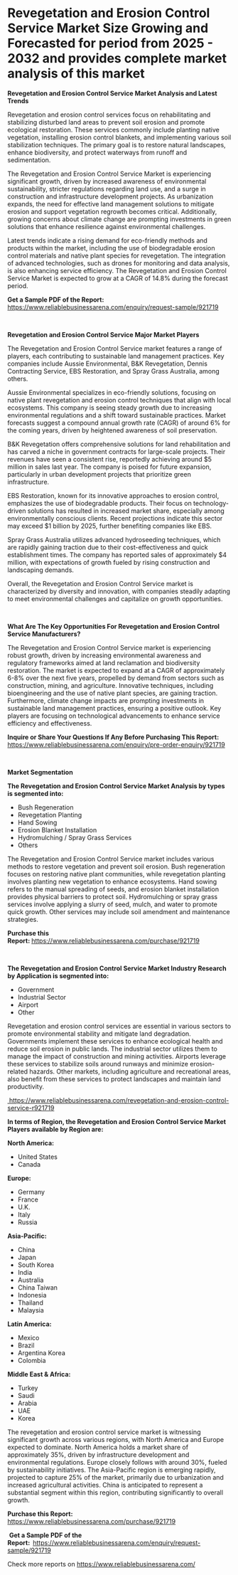 <p><h1>Revegetation and Erosion Control Service Market Size Growing and Forecasted for period from 2025 - 2032 and provides complete market analysis of this market</h1></p><p><strong>Revegetation and Erosion Control Service Market Analysis and Latest Trends</strong></p>
<p><p>Revegetation and erosion control services focus on rehabilitating and stabilizing disturbed land areas to prevent soil erosion and promote ecological restoration. These services commonly include planting native vegetation, installing erosion control blankets, and implementing various soil stabilization techniques. The primary goal is to restore natural landscapes, enhance biodiversity, and protect waterways from runoff and sedimentation.</p><p>The Revegetation and Erosion Control Service Market is experiencing significant growth, driven by increased awareness of environmental sustainability, stricter regulations regarding land use, and a surge in construction and infrastructure development projects. As urbanization expands, the need for effective land management solutions to mitigate erosion and support vegetation regrowth becomes critical. Additionally, growing concerns about climate change are prompting investments in green solutions that enhance resilience against environmental challenges.</p><p>Latest trends indicate a rising demand for eco-friendly methods and products within the market, including the use of biodegradable erosion control materials and native plant species for revegetation. The integration of advanced technologies, such as drones for monitoring and data analysis, is also enhancing service efficiency. The Revegetation and Erosion Control Service Market is expected to grow at a CAGR of 14.8% during the forecast period.</p></p>
<p><strong>Get a Sample PDF of the Report:&nbsp;</strong> <a href="https://www.reliablebusinessarena.com/enquiry/request-sample/921719?utm_campaign=3163&utm_medium=2&utm_source=Github&utm_content=ia&utm_term=07032025&utm_id=revegetation-and-erosion-control-service">https://www.reliablebusinessarena.com/enquiry/request-sample/921719</a></p>
<p>&nbsp;</p>
<p><strong>Revegetation and Erosion Control Service Major Market Players</strong></p>
<p><p>The Revegetation and Erosion Control Service market features a range of players, each contributing to sustainable land management practices. Key companies include Aussie Environmental, B&K Revegetation, Dennis Contracting Service, EBS Restoration, and Spray Grass Australia, among others.</p><p>Aussie Environmental specializes in eco-friendly solutions, focusing on native plant revegetation and erosion control techniques that align with local ecosystems. This company is seeing steady growth due to increasing environmental regulations and a shift toward sustainable practices. Market forecasts suggest a compound annual growth rate (CAGR) of around 6% for the coming years, driven by heightened awareness of soil preservation.</p><p>B&K Revegetation offers comprehensive solutions for land rehabilitation and has carved a niche in government contracts for large-scale projects. Their revenues have seen a consistent rise, reportedly achieving around $5 million in sales last year. The company is poised for future expansion, particularly in urban development projects that prioritize green infrastructure.</p><p>EBS Restoration, known for its innovative approaches to erosion control, emphasizes the use of biodegradable products. Their focus on technology-driven solutions has resulted in increased market share, especially among environmentally conscious clients. Recent projections indicate this sector may exceed $1 billion by 2025, further benefiting companies like EBS.</p><p>Spray Grass Australia utilizes advanced hydroseeding techniques, which are rapidly gaining traction due to their cost-effectiveness and quick establishment times. The company has reported sales of approximately $4 million, with expectations of growth fueled by rising construction and landscaping demands.</p><p>Overall, the Revegetation and Erosion Control Service market is characterized by diversity and innovation, with companies steadily adapting to meet environmental challenges and capitalize on growth opportunities.</p></p>
<p>&nbsp;</p>
<p><strong>What Are The Key Opportunities For Revegetation and Erosion Control Service Manufacturers?</strong></p>
<p><p>The Revegetation and Erosion Control Service market is experiencing robust growth, driven by increasing environmental awareness and regulatory frameworks aimed at land reclamation and biodiversity restoration. The market is expected to expand at a CAGR of approximately 6-8% over the next five years, propelled by demand from sectors such as construction, mining, and agriculture. Innovative techniques, including bioengineering and the use of native plant species, are gaining traction. Furthermore, climate change impacts are prompting investments in sustainable land management practices, ensuring a positive outlook. Key players are focusing on technological advancements to enhance service efficiency and effectiveness.</p></p>
<p><strong>Inquire or Share Your Questions If Any Before Purchasing This Report:</strong> <a href="https://www.reliablebusinessarena.com/enquiry/pre-order-enquiry/921719?utm_campaign=3163&utm_medium=2&utm_source=Github&utm_content=ia&utm_term=07032025&utm_id=revegetation-and-erosion-control-service">https://www.reliablebusinessarena.com/enquiry/pre-order-enquiry/921719</a></p>
<p>&nbsp;</p>
<p><strong>Market Segmentation</strong></p>
<p><strong>The Revegetation and Erosion Control Service Market Analysis by types is segmented into:</strong></p>
<p><ul><li>Bush Regeneration</li><li>Revegetation Planting</li><li>Hand Sowing</li><li>Erosion Blanket Installation</li><li>Hydromulching / Spray Grass Services</li><li>Others</li></ul></p>
<p><p>The Revegetation and Erosion Control Service market includes various methods to restore vegetation and prevent soil erosion. Bush regeneration focuses on restoring native plant communities, while revegetation planting involves planting new vegetation to enhance ecosystems. Hand sowing refers to the manual spreading of seeds, and erosion blanket installation provides physical barriers to protect soil. Hydromulching or spray grass services involve applying a slurry of seed, mulch, and water to promote quick growth. Other services may include soil amendment and maintenance strategies.</p></p>
<p><strong>Purchase this Report:&nbsp;</strong><a href="https://www.reliablebusinessarena.com/purchase/921719?utm_campaign=3163&utm_medium=2&utm_source=Github&utm_content=ia&utm_term=07032025&utm_id=revegetation-and-erosion-control-service">https://www.reliablebusinessarena.com/purchase/921719</a></p>
<p>&nbsp;</p>
<p><strong>The Revegetation and Erosion Control Service Market Industry Research by Application is segmented into:</strong></p>
<p><ul><li>Government</li><li>Industrial Sector</li><li>Airport</li><li>Other</li></ul></p>
<p><p>Revegetation and erosion control services are essential in various sectors to promote environmental stability and mitigate land degradation. Governments implement these services to enhance ecological health and reduce soil erosion in public lands. The industrial sector utilizes them to manage the impact of construction and mining activities. Airports leverage these services to stabilize soils around runways and minimize erosion-related hazards. Other markets, including agriculture and recreational areas, also benefit from these services to protect landscapes and maintain land productivity.</p></p>
<p><a href="https://www.reliablebusinessarena.com/revegetation-and-erosion-control-service-r921719?utm_campaign=3163&utm_medium=2&utm_source=Github&utm_content=ia&utm_term=07032025&utm_id=revegetation-and-erosion-control-service">&nbsp;https://www.reliablebusinessarena.com/revegetation-and-erosion-control-service-r921719</a></p>
<p><strong>In terms of Region, the Revegetation and Erosion Control Service Market Players available by Region are:</strong></p>
<p>
    <p> <strong> North America: </strong>
        <ul>
            <li>United States</li>
            <li>Canada</li>
        </ul>
        </p> 
    <p> <strong> Europe: </strong>
        <ul>
            <li>Germany</li>
            <li>France</li>
            <li>U.K.</li>
            <li>Italy</li>
            <li>Russia</li>
        </ul>
        </p> 
    <p> <strong> Asia-Pacific: </strong>
        <ul>
            <li>China</li>
            <li>Japan</li>
            <li>South Korea</li>
            <li>India</li>
            <li>Australia</li>
            <li>China Taiwan</li>
            <li>Indonesia</li>
            <li>Thailand</li>
            <li>Malaysia</li>
        </ul>
        </p> 
    <p> <strong> Latin America: </strong>
        <ul>
            <li>Mexico</li>
            <li>Brazil</li>
            <li>Argentina Korea</li>
            <li>Colombia</li>
        </ul>
        </p> 
    <p> <strong> Middle East & Africa: </strong>
        <ul>
            <li>Turkey</li>
            <li>Saudi</li>
            <li>Arabia</li>
            <li>UAE</li>
            <li>Korea</li>
        </ul>
    </p>
    </p>
<p><p>The revegetation and erosion control service market is witnessing significant growth across various regions, with North America and Europe expected to dominate. North America holds a market share of approximately 35%, driven by infrastructure development and environmental regulations. Europe closely follows with around 30%, fueled by sustainability initiatives. The Asia-Pacific region is emerging rapidly, projected to capture 25% of the market, primarily due to urbanization and increased agricultural activities. China is anticipated to represent a substantial segment within this region, contributing significantly to overall growth.</p></p>
<p><strong>Purchase this Report: </strong><a href="https://www.reliablebusinessarena.com/purchase/921719?utm_campaign=3163&utm_medium=2&utm_source=Github&utm_content=ia&utm_term=07032025&utm_id=revegetation-and-erosion-control-service">https://www.reliablebusinessarena.com/purchase/921719</a></p>
<p>&nbsp;<strong>Get a Sample PDF of the Report:&nbsp;&nbsp;</strong><a href="https://www.reliablebusinessarena.com/enquiry/request-sample/921719?utm_campaign=3163&utm_medium=2&utm_source=Github&utm_content=ia&utm_term=07032025&utm_id=revegetation-and-erosion-control-service">https://www.reliablebusinessarena.com/enquiry/request-sample/921719</a></p>
<p><strong></strong></p>
<p>Check more reports on <a href="https://www.reliablebusinessarena.com/?utm_campaign=3163&utm_medium=2&utm_source=Github&utm_content=ia&utm_term=07032025&utm_id=revegetation-and-erosion-control-service">https://www.reliablebusinessarena.com/</a></p>